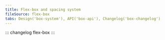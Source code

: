 ```yaml
---
title: Flex-box and spacing system
fileSource: flex-box
tabs: Design('box-system'), API('box-api'), Changelog('box-changelog')
---
```


::: changelog flex-box :::
